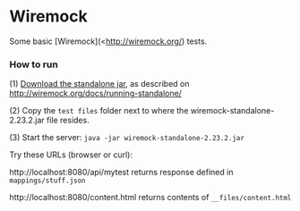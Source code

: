 # Wiremock

Some basic [Wiremock](<http://wiremock.org/) tests.

### How to run
(1) [Download the standalone jar](http://repo1.maven.org/maven2/com/github/tomakehurst/wiremock-standalone/2.23.2/wiremock-standalone-2.23.2.jar), as described on <http://wiremock.org/docs/running-standalone/>

(2) Copy the `test files` folder next to where the wiremock-standalone-2.23.2.jar file resides.

(3) Start the server: `java -jar wiremock-standalone-2.23.2.jar`



Try these URLs (browser or curl):

http://localhost:8080/api/mytest 
returns response defined in `mappings/stuff.json`



http://localhost:8080/content.html
returns contents of `__files/content.html`

